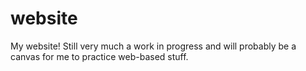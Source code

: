 website
=======

My website! Still very much a work in progress and will probably be a canvas for me to practice web-based stuff.